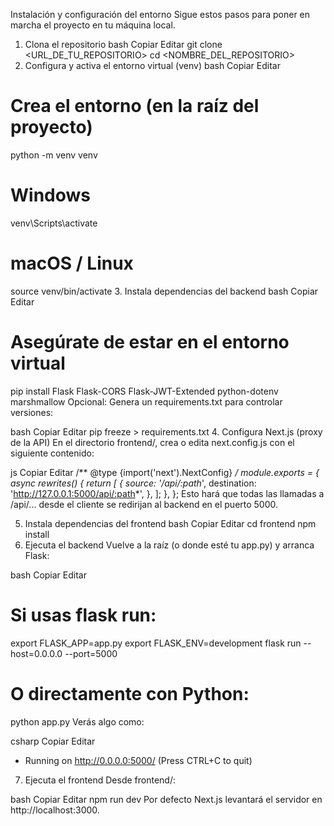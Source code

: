 Instalación y configuración del entorno
Sigue estos pasos para poner en marcha el proyecto en tu máquina local.

1. Clona el repositorio
bash
Copiar
Editar
git clone <URL_DE_TU_REPOSITORIO>
cd <NOMBRE_DEL_REPOSITORIO>
2. Configura y activa el entorno virtual (venv)
bash
Copiar
Editar
# Crea el entorno (en la raíz del proyecto)
python -m venv venv

# Windows
venv\Scripts\activate

# macOS / Linux
source venv/bin/activate
3. Instala dependencias del backend
bash
Copiar
Editar
# Asegúrate de estar en el entorno virtual
pip install Flask Flask-CORS Flask-JWT-Extended python-dotenv marshmallow
Opcional:
Genera un requirements.txt para controlar versiones:

bash
Copiar
Editar
pip freeze > requirements.txt
4. Configura Next.js (proxy de la API)
En el directorio frontend/, crea o edita next.config.js con el siguiente contenido:

js
Copiar
Editar
/** @type {import('next').NextConfig} */
module.exports = {
  async rewrites() {
    return [
      {
        source: '/api/:path*',
        destination: 'http://127.0.0.1:5000/api/:path*',
      },
    ];
  },
};
Esto hará que todas las llamadas a /api/... desde el cliente se redirijan al backend en el puerto 5000.

5. Instala dependencias del frontend
bash
Copiar
Editar
cd frontend
npm install
6. Ejecuta el backend
Vuelve a la raíz (o donde esté tu app.py) y arranca Flask:

bash
Copiar
Editar
# Si usas flask run:
export FLASK_APP=app.py
export FLASK_ENV=development
flask run --host=0.0.0.0 --port=5000

# O directamente con Python:
python app.py
Verás algo como:

csharp
Copiar
Editar
 * Running on http://0.0.0.0:5000/ (Press CTRL+C to quit)
7. Ejecuta el frontend
Desde frontend/:

bash
Copiar
Editar
npm run dev
Por defecto Next.js levantará el servidor en http://localhost:3000.